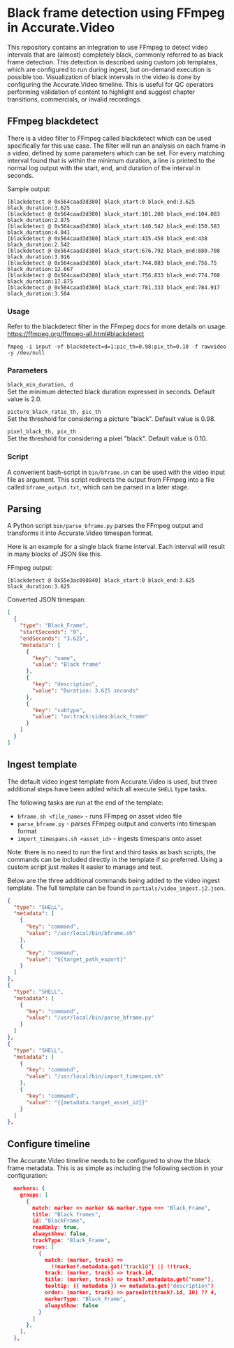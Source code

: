 # Black frame detection using FFmpeg in Accurate.Video

This repository contains an integration to use FFmpeg to detect video intervals that are (almost) completely black, 
commonly referred to as black frame detection. This detection is described using custom job templates, which are 
configured to run during ingest, but on-demand execution is possible too. Visualization of black intervals in the 
video is done by configuring the Accurate.Video timeline. This is useful for QC operators performing validation of 
content to highlight and suggest chapter transitions, commercials, or invalid recordings. 

## FFmpeg blackdetect

There is a video filter to FFmpeg called blackdetect which can be used specifically for this use case. The filter will
run an analysis on each frame in a video, defined by some parameters which can be set. For every matching interval 
found that is within the minimum duration, a line is printed to the normal log output with the start, end, and duration 
of the interval in seconds.

Sample output:
```
[blackdetect @ 0x564caad3d380] black_start:0 black_end:3.625 black_duration:3.625
[blackdetect @ 0x564caad3d380] black_start:101.208 black_end:104.083 black_duration:2.875
[blackdetect @ 0x564caad3d380] black_start:146.542 black_end:150.583 black_duration:4.041
[blackdetect @ 0x564caad3d380] black_start:435.458 black_end:438 black_duration:2.542
[blackdetect @ 0x564caad3d380] black_start:676.792 black_end:680.708 black_duration:3.916
[blackdetect @ 0x564caad3d380] black_start:744.083 black_end:756.75 black_duration:12.667
[blackdetect @ 0x564caad3d380] black_start:756.833 black_end:774.708 black_duration:17.875
[blackdetect @ 0x564caad3d380] black_start:781.333 black_end:784.917 black_duration:3.584
```

### Usage

Refer to the blackdetect filter in the FFmpeg docs for more details on usage.  
https://ffmpeg.org/ffmpeg-all.html#blackdetect

```
fmpeg -i input -vf blackdetect=d=1:pic_th=0.98:pix_th=0.10 -f rawvideo -y /dev/null
```

### Parameters

`black_min_duration, d`  
Set the minimum detected black duration expressed in seconds. Default value is 2.0.

`picture_black_ratio_th, pic_th`  
Set the threshold for considering a picture "black". Default value is 0.98.

`pixel_black_th, pix_th`  
Set the threshold for considering a pixel "black". Default value is 0.10.

### Script

A convenient bash-script in `bin/bframe.sh` can be used with the video input file as argument. This script redirects 
the output from FFmpeg into a file called `bframe_output.txt`, which can be parsed in a later stage. 

## Parsing

A Python script `bin/parse_bframe.py` parses the FFmpeg output and transforms it into Accurate.Video timespan format.

Here is an example for a single black frame interval. Each interval will result in many blocks of JSON like this.

FFmpeg output:
```
[blackdetect @ 0x55e3ac098840] black_start:0 black_end:3.625 black_duration:3.625
```

Converted JSON timespan:
```json
[
  {
    "type": "Black_Frame",
    "startSeconds": "0",
    "endSeconds": "3.625",
    "metadata": [
      {
        "key": "name",
        "value": "Black frame"
      },
      {
        "key": "description",
        "value": "Duration: 3.625 seconds"
      },
      {
        "key": "subtype",
        "value": "av:track:video:black_frame"
      }
    ]
  }
]
```

## Ingest template

The default video ingest template from Accurate.Video is used, but three additional steps have been added which all
execute `SHELL` type tasks. 

The following tasks are run at the end of the template:

* `bframe.sh <file_name>` - runs FFmpeg on asset video file
* `parse_bframe.py` - parses FFmpeg output and converts into timespan format
* `import_timespans.sh <asset_id>` - ingests timespans onto asset

Note: there is no need to run the first and third tasks as bash scripts, the commands can be included directly in the 
template if so preferred. Using a custom script just makes it easier to manage and test.

Below are the three additional commands being added to the video ingest template. The full template can be found in
`partials/video_ingest.j2.json`.

```json
{
  "type": "SHELL",
  "metadata": [
    {
      "key": "command",
      "value": "/usr/local/bin/bframe.sh"
    },
    {
      "key": "command",
      "value": "${target_path_export}"
    }
  ]
},
{
  "type": "SHELL",
  "metadata": [
    {
      "key": "command",
      "value": "/usr/local/bin/parse_bframe.py"
    }
  ]
},
{
  "type": "SHELL",
  "metadata": [
    {
      "key": "command",
      "value": "/usr/local/bin/import_timespan.sh"
    },
    {
      "key": "command",
      "value": "{{metadata.target_asset_id}}"
    }
  ]
},
```

## Configure timeline

The Accurate.Video timeline needs to be configured to show the black frame metadata. This is as simple as including
the following section in your configuration:

```json
  markers: {
    groups: [
      {
        match: marker => marker && marker.type === "Black_Frame",
        title: "Black frames",
        id: "blackFrame",
        readOnly: true,
        alwaysShow: false,
        trackType: "Black_Frame",
        rows: [
          {
            match: (marker, track) =>
              !!marker?.metadata.get("trackId") || !!track,
            track: (marker, track) => track.id,
            title: (marker, track) => track?.metadata.get("name"),
            tooltip: ({ metadata }) => metadata.get("description")
            order: (marker, track) => parseInt(track?.id, 10) ?? 4,
            markerType: "Black_Frame",
            alwaysShow: false
          }
        ]
      },
    ],
  },
```
